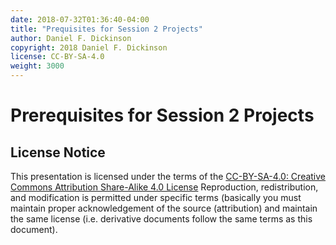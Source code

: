 ```yaml
---
date: 2018-07-32T01:36:40-04:00
title: "Prequisites for Session 2 Projects"
author: Daniel F. Dickinson
copyright: 2018 Daniel F. Dickinson
license: CC-BY-SA-4.0
weight: 3000
---
```


# Prerequisites for Session 2 Projects

## License Notice
This presentation is licensed under the terms of the
[CC-BY-SA-4.0: Creative Commons Attribution Share-Alike 4.0 License](https://creativecommons.org/licenses/by-sa/4.0/)
Reproduction, redistribution, and modification is permitted under specific terms (basically
you must maintain proper acknowledgement of the source (attribution) and maintain the same
license (i.e. derivative documents follow the same terms as this document).
